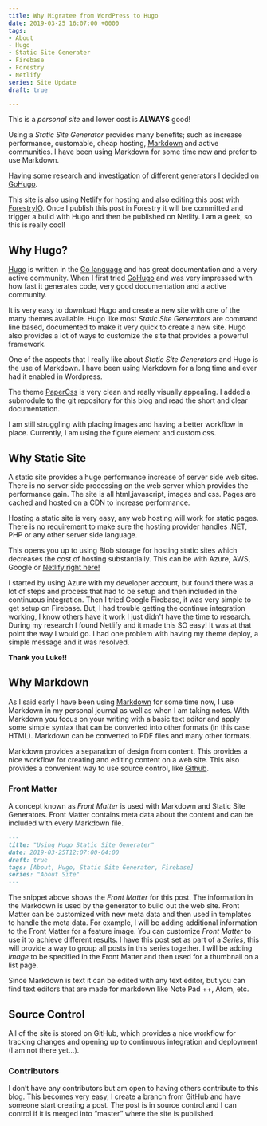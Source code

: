 ```yaml
---
title: Why Migratee from WordPress to Hugo
date: 2019-03-25 16:07:00 +0000
tags:
- About
- Hugo
- Static Site Generater
- Firebase
- Forestry
- Netlify
series: Site Update
draft: true

---
```

This is a _personal site_ and lower cost is **ALWAYS** good!

Using a _Static Site Generator_ provides many benefits;  such as increase performance, customable, cheap hosting, [Markdown](https://en.wikipedia.org/wiki/Markdown) and active communities. I have been using Markdown for some time now and prefer to use Markdown. 

Having some research and investigation of different generators I decided on [GoHugo](https://www.gohugo.io). 

This site is also using [Netlify](https://www.netlify.com) for hosting and also editing this post with [ForestryIO](https://www.forestry.io). Once I publish this post in Forestry it will bre committed and trigger a build with Hugo and then be published on Netlify. I am a geek, so this is really cool!

## Why Hugo?

[Hugo](https://gohugo.io) is written in the [Go language](https://golang.org) and has great documentation and a very active community. When I first tried [GoHugo](https://www.gohugo.io) and was very impressed with how fast it generates code, very good documentation and a active community.

It is very easy to download Hugo and create a new site with one of the many themes available. Hugo like most _Static Site Generators_ are command line based, documented to make it very quick to create a new site. Hugo also provides a lot of ways to customize the site that provides a powerful framework.

One of the aspects that I really like about _Static Site Generators_ and Hugo is the use of Markdown. I have been using Markdown for a long time and ever had it enabled in Wordpress.

The theme [PaperCss](https://papercss-hugo-theme.netlify.com/) is very clean and really visually appealing. I added a submodule to the git repository for this blog and read the short and clear documentation. 

I am still struggling with placing images and having a better workflow in place. Currently, I am using the figure element and custom css.

## Why Static Site

A static site provides a huge performance increase of server side web sites. There is no server side processing on the web server which provides the performance gain. The site is all html,javascript, images and css. Pages are cached and hosted on a CDN to increase performance.

Hosting a static site is very easy, any web hosting will work for static pages. There is no requirement to make sure the hosting provider handles .NET, PHP or any other server side language. 

This opens you up to using Blob storage for hosting static sites which decreases the cost of hosting substantially. This can be with Azure, AWS, Google or [Netlify right here!](https://netlify.com) 

I started by using Azure with my developer account, but found there was a lot of steps and process that had to be setup and then included in the continuous integration. Then I tried Google Firebase, it was very simple to get setup on Firebase. But, I had trouble getting the continue integration working, I know others have it work I just didn't have the time to research. During my research I found Netlify and it made this SO easy! It was at that point the way I would go. I had one problem with having my theme deploy, a simple message and it was resolved.  

**Thank you Luke!!**

## Why Markdown

As I said early I have been using [Markdown](https://en.wikipedia.org/wiki/Markdown) for some time now, I use Markdown in my personal journal as well as when I am taking notes. With Markdown you focus on your writing with a basic text editor and apply some simple syntax that can be converted into other formats (in this case HTML). Markdown can be converted to PDF files and many other formats.

Markdown provides a separation of design from content. This provides a nice workflow for creating and editing content on a web site. This also provides a convenient way to use source control, like [Github](https://github.com).

### Front Matter

A concept known as _Front Matter_ is used with Markdown and Static Site Generators. Front Matter contains meta data about the content and can be included with every Markdown file.

```md
---
title: "Using Hugo Static Site Generater"
date: 2019-03-25T12:07:00-04:00
draft: true
tags: [About, Hugo, Static Site Generater, Firebase]
series: "About Site"
---
```

The snippet above shows the _Front Matter_ for this post. The information in the Markdown is used by the generator to build out the web site. Front Matter can be customized with new meta data and then used in templates to handle the meta data. For example, I will be adding additional information to the Front Matter for a feature image. You can customize _Front Matter_ to use it to achieve different results. I have this post set as part of a _Series_, this will provide a way to  group all posts in this series together. I will be adding _image_ to be specified in the Front Matter and then used for a thumbnail on a list page.

Since Markdown is text it can be edited with any text editor, but you can find text editors that are made for markdown like Note Pad ++, Atom, etc.

## Source Control

All of the site is stored on GitHub, which provides a nice workflow for tracking changes and opening up to continuous integration and deployment (I am not there yet...).

### Contributors

I don’t have any contributors but am open to having others contribute to this blog. This becomes very easy, I create a branch from GitHub and have someone start creating a post. The post is in source control and I can control if it is merged into “master” where the site is published.
